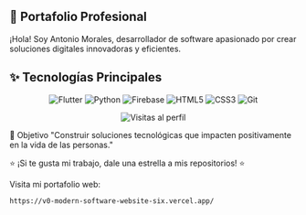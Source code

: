 ## 🚀 Portafolio Profesional

¡Hola! Soy Antonio Morales, desarrollador de software apasionado por crear soluciones digitales innovadoras y eficientes.

## **✨ Tecnologías Principales**  
<p align="center">
  <img src="https://img.shields.io/badge/Flutter-02569B?style=for-the-badge&logo=flutter&logoColor=white" alt="Flutter">
  <img src="https://img.shields.io/badge/Python-3776AB?style=for-the-badge&logo=python&logoColor=white" alt="Python">
  <img src="https://img.shields.io/badge/Firebase-FFCA28?style=for-the-badge&logo=firebase&logoColor=black" alt="Firebase">
  <img src="https://img.shields.io/badge/HTML5-E34F26?style=for-the-badge&logo=html5&logoColor=white" alt="HTML5">
  <img src="https://img.shields.io/badge/CSS3-1572B6?style=for-the-badge&logo=css3&logoColor=white" alt="CSS3">
  <img src="https://img.shields.io/badge/Git-F05032?style=for-the-badge&logo=git&logoColor=white" alt="Git">
</p>

<p align="center"> <img src="https://komarev.com/ghpvc/?username=TuUsuarioGitHub&label=Profile%20views&color=0e75b6&style=flat" alt="Visitas al perfil"> </p>
🎯 Objetivo
"Construir soluciones tecnológicas que impacten positivamente en la vida de las personas."

⭐ ¡Si te gusta mi trabajo, dale una estrella a mis repositorios! ⭐

Visita mi portafolio web: 

`https://v0-modern-software-website-six.vercel.app/`
